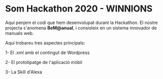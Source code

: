 # Som Hackathon 2020 - WINNIONS


Aquí penjem el codi que hem desenvolupat durant la Hackathon.
El nostre projecta s'anomena **BeM@anual**, i consisteix en un sistema innovador de manuals web.

Aquí trobareu tres aspectes principals:

1- El .xml amb el contingut de Wordpress

2- El prototipatge de l'aplicació mòbil

3- La Skill d'Alexa
